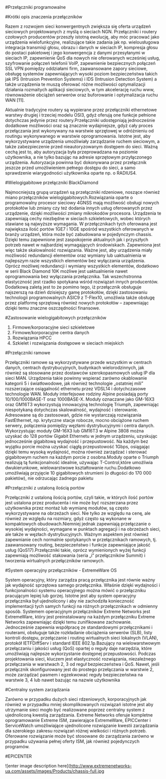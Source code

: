 #Przełączniki programowalne

#Krótki opis znaczenia przełączników

Razem z rozwojem sieci konwergentnych zwiększa się oferta urządzeń sieciowych projektowanych z myślą o sieciach NGN. Przełączniki i routery czołowych producentów przeszły istotną ewolucję, aby móc pracować jako urządzenia wielofunkcyjne, realizujące takie zadania jak np. wielousługowa integracja transmisji głosu, obrazu i danych w sieciach IP, kompresja głosu do postaci pakietowej i jego konwergencja z danymi przesyłanymi w sieciach IP, zapewnienie QoS dla nowych nie oferowanych wcześniej usług, szyfrowanie połączeń telefonii VoIP, zapewnienie bezpiecznych połączeń SSL VPN pomiędzy oddziałami firm, zaawansowane zapory sieciowe, obsługę systemów zapewniających wysoki poziom bezpieczeństwa takich jak IPS (Intrusion Prevention Systems) i IDS (Intrusion Detection System) a także urządzenia te muszą oferować różne możliwości optymalizacji działania rozmaitych aplikacji sieciowych, w tym akcelerację ruchu www, równoważenie obciążeń serwerów oraz buforowanie i optymalizacja ruchu WAN [11].

Aktualnie tradycyjne routery są wypierane przez przełączniki ethernetowe warstwy drugiej i trzeciej modelu OSI3, gdyż oferują one funkcje pełnione dotychczas jedynie przez routery.Przełączniki udostępniają jednocześnie dodatkowe możliwości oraz są znacznie wydajniejsze, gdyż cały proces przełączania jest wykonywany na warstwie sprzętowej w odróżnieniu od routingu wykonywanego w warstwie oprogramowania.
Istotne jest, aby wykorzystywane urządzenia umożliwiały zarządzanie ruchem sieciowym, a także zabezpieczenie przed nieautoryzowanym dostępem do sieci. Ważną cechą jest to, aby autoryzacja była przeprowadzana na poziomie użytkownika, a nie tylko bazując na adresie sprzętowym przyłączonego urządzenia. Autoryzacja powinna być dokonywana przez przełącznik jeszcze przed umożliwieniem pełnego dostępu do sieci, a samo sprawdzenie wiarygodności użytkownika oparte np. o RADIUS4.

#Wielogigabitowe przełączniki BlackDiamond

Najmocniejszą grupą urządzeń są przełączniki rdzeniowe, noszące również miano przełączników wielogigabitowych.Rozwiązania oparte o programowalny procesor sieciowy 4GNSS mają możliwość obsługi nowych protokołów lub zmiany czy też dodania innych usług oferowanych przez urządzenie, dzięki możliwości zmiany mikrokodów procesora. Urządzenia te zapewniają cechy niezbędne w sieciach szkieletowych, wobec których stawiane są najwyższe wymagania. W przełącznikach tych oferowana jest największa ilość portów 1GE7 i 10GE spośród wszystkich oferowanych w branży urządzeń, która może być zabudowana w pojedynczym chassis. Dzięki temu zapewnione jest zaspokojenie aktualnych jak i przyszłych potrzeb nawet w najbardziej wymagających środowiskach. Zapewniona jest więc także skalowalność rozwiązania. Ważne jest, aby urządzenia miały możliwość redundancji elementów oraz wymiany lub uaktualnienia w najlepszym razie wszystkich elementów bez wyłączania urządzenia. Oprócz możliwej redundancji i wymiany wszystkich elementów, dodatkowo w serii Black Diamond 10K możliwe jest uaktualnienie nawet oprogramowania bez wyłączania przełącznika. Tak wszechstronna elastyczność jest rzadko spotykana wśród rozwiązań innych producentów.
Dodatkową zaletą jest to że pomimo tego, iż przełącznik obsługuje najszerszą na dzień dzisiejszy gamę protokołów, dzięki zastosowaniu technologii programowalnych ASIC9 z T-Flex10, umożliwia także obsługę przez platformę sprzętową również nowych protokołów – zapewniając dzięki temu znaczne oszczędności finansowe.

#Zastosowanie wielogigabitowych przełączników
1. Firmowe/korporacyjne sieci szkieletowe
2. Firmowe/korporacyjne centra danych
3. Rozwiązania HPCC
4. Szkielet i rozwiązania dostępowe w sieciach miejskich

#Przełączniki ramowe

Przełączniki ramowe są wykorzystywane przede wszystkim w centrach danych, centrach dystrybucyjnych, budynkach wielorodzinnych, jak również są stosowane przez dostawców szerokopasmowych usług IP dla sieci MAN. Urządzenia takie powinny wspierać zarówno okablowanie kategorii 5 i światłowodowe, jak również technologie „ostatniej mili” rozszerzające osiągalność ethernetu przez VDSL14 i dotychczasowe technologie WAN. Moduły interfejsowe rodziny Alpine posiadają porty 10/100/1000BASE-T oraz 1000BASE-X. Moduły oznaczane jako GM-16X3
oraz GM16T3 wykorzystują innowacyjną technologię Triumph, zapewniając niespotykaną dotychczas skalowalność, wydajność i sterowanie. Adresowane są do zastosowań, gdzie nie wystarczają rozwiązania FastEthernet, np. krytyczne stacje robocze, mocno obciążone ruchem serwery, połączenia pomiędzy węzłami dystrybucyjnymi i centra danych. Wykorzystując moduły GM-16X3 lub GM16T3 w Alpine 3808 można uzyskać do 128 portów Gigabit Ethernetu w jednym urządzeniu, uzyskując jednocześnie gigabitową wydajność i przepustowość. Na każdym bez
wyjątku porcie można uzyskać ciągłą przepustowość 1Gbps, osiągając dzięki temu wysoką wydajność, można również zarządzać i sterować gigabitowym ruchem na każdym porcie z osobna.Moduły oparte o Triumph realizują tą funkcjonalność idealnie, używając T-Control,które umożliwia dwukierunkowe, wielowarstwowe kształtowanie ruchu.Dodatkowo umożliwiają przyjęcie 10 gigabitowych strumieni (o długości do
170 000 pakietów), nie odrzucając żadnego pakietu

#Przełączniki z ustaloną ilością portów

Przełączniki z ustaloną ilością portów, czyli takie, w których ilość portów jest ustalona przez producenta i nie może być rozszerzana przez użytkownika przez montaż lub wymianę modułów, są często wykorzystywane na obrzeżach sieci. Nie tylko ze względu na cenę, ale również ze względu na rozmiary, gdyż często są wykonane w kompaktowych obudowach.Niemniej jednak zapewniają przełączanie o wysokiej wydajności, wymagane w punktach agregacji i na obrzeżach sieci, ale także w węzłach dystrybucyjnych. Ważnym aspektem jest również zapewnianie cech normalnie spotykanych w przełącznikach ramowych, tj. zaawansowany routing, bezpieczeństwo i funkcje zapewniające jakość usług (QoS17).Przełączniki takie, oprócz wymienionych wyżej funkcji zapewniają możliwość stakowania (seria „i” przełączników Summit) i tworzenia wirtualnych przełączników ramowych.

#System operacyjny przełączników - ExtremeWare OS

System operacyjny, który zarządza pracą przełącznika jest równie ważny jak wydajność sprzętowa samego przełącznika. Właśnie dzięki wydajności i funkcjonalności systemu operacyjnego można mówić o przełączniku pracującym lepiej lub gorzej. Istotne jest aby system operacyjny przełącznika był ujednolicony i aby nie zachodziła konieczność implementacji tych samych funkcji na różnych przełącznikach w odmienny sposób. Systemem operacyjnym przełączników Extreme Networks jest ExtremeWare, który jest preinstalowany na każdym przełączniku Extreme Networks zapewniając dzięki temu zunifikowane zachowanie. Jednocześnie zapewnia współpracę ze standardowymi przełącznikami i routerami, obsługuje także rozkładanie obciążenia serwerów (SLB), listy kontroli dostępu, przełączanie i routing wirtualnych sieci lokalnych (VLAN), protokół IETFDiffServ i standard IEEE 802.1p.Bazujący na wielowarstwowym przełączaniu i jakości usług (QoS) opartej o reguły daje narzędzia, które umożliwiają najlepsze wykorzystanie dostępnej przepustowości. Podczas projektowania sieci, kluczem jest elastyczność rozwiązania, niezależnego przełączania w warstwach 2, 3 od reguł bezpieczeństwa i QoS. Nawet, jeśli przełącznik skonfigurowany jest do prostego przełączania w warstwie 2, może zarządzać pasmem i egzekwować reguły bezpieczeństwa na warstwie 3, 4 lub nawet bazując na nazwie użytkownika

#Centralny system zarządzania

Zarówno w przypadku dużych sieci rdzeniowych, korporacyjnych jak również w przypadku mniej skomplikowanych rozwiązań istotne jest aby utrzymanie sieci mogło być realizowane poprzez centralny system z ujednoliconą kwestią zarządzania. Extreme Networks oferuje kompletne oprogramowanie Extreme ISM, zawierające ExtremeWare, EPICCenter i ServiceWatch umożliwiające ujednolicone rozwiązanie kwestii zarządzania dla szerokiego zakresu rozwiązań różnej wielkości i różnych potrzeb. Oferowane rozwiązanie może być stosowane do zarządzania zarówno w przypadku używania pełnej oferty ISM, jak również pojedynczych programów.

#EPICENTER

![enter image description here](http://www.extremenetworks-ua.com/assets/images/Products/chassis-full.jpg

